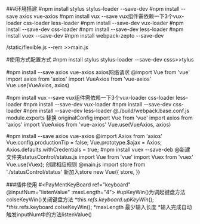 ###环境搭建
  #npm install stylus stylus-loader --save-dev
  #npm install --save axios vue-axios
  #npm install vux --save                     vux组件需依赖一下3个vux-loader css-loader less-loader
  #npm install --save-dev vux-loader
  #npm install --save-dev css-loader
  #npm install --save-dev less-loader
  #npm install vuex --save-dev
  #npm install webpack-zepto --save-dev
  
  /static/flexible.js --rem  >>main.js

  #使用方式配置方式
  #npm install stylus stylus-loader --save-dev   csss>>tylus

  #npm install --save axios vue-axios            axios网络请求
    @import Vue from 'vue'
    import axios from 'axios'
    import VueAxios from 'vue-axios'
    Vue.use(VueAxios, axios)

  #npm install vux --save                        vux组件需依赖一下3个vux-loader css-loader less-loader
  #npm install --save-dev vux-loader
  #npm install --save-dev css-loader
  #npm install --save-dev less-loader
    @./build/webpack.base.conf.js
      module.exports 替换 originalConfig
      import Vue from 'vue'
      import axios from 'axios'
      import VueAxios from 'vue-axios'
      Vue.use(VueAxios, axios)

  #npm install --save axios vue-axios
    @import Axios from 'axios'
    Vue.config.productionTip = false;
    Vue.prototype.$ajax = Axios;
    Axios.defaults.withCredentials = true;
  #npm install vuex --save-deb
    @新建文件夹statusControl/status.js
      import Vue from 'vue'
      import Vuex from 'vuex'
      Vue.use(Vuex);
      创建相应规则
    @main.js
      import store from './statusControl/status'
      新加入store
      new Vue({
        store,
      })

###插件使用
  #<PayMentKeyBoard ref="keyboard" @inputNum="listenValue" :maxLength="4"></PayMentKeyBoard>
  #upKeyWin()为调起键盘方法   colseKeyWin()关闭键盘方法
    *this.$refs.keyboard.upKeyWin(); 
    *this.$refs.keyboard.colseKeyWin();
    *maxLength 最少输入长度
    *输入完成自动触发inputNum中的方法listenValue()